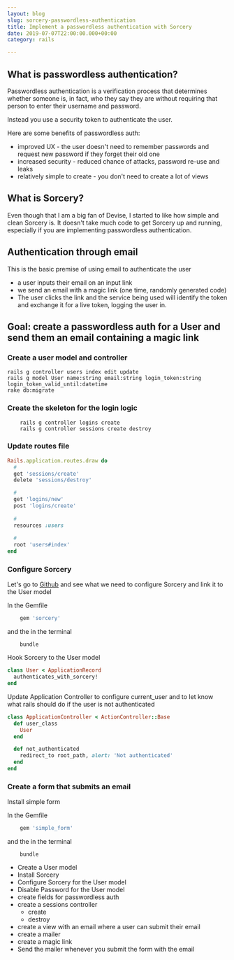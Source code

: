 ```yaml
---
layout: blog
slug: sorcery-passwordless-authentication
title: Implement a passwordless authentication with Sorcery
date: 2019-07-07T22:00:00.000+00:00
category: rails

---
```

## What is passwordless authentication?

Passwordless authentication is a verification process that determines whether someone is, in fact, who they say they are without requiring that person to enter their username and password. 

Instead you use a security token to authenticate the user.

Here are some benefits of passwordless auth:

* improved UX - the user doesn't need to remember passwords and request new password if they forget their old one 
* increased security - reduced chance of attacks, password re-use and leaks 
* relatively simple to create - you don't need to create a lot of views

## What is Sorcery?

Even though that I am a big fan of Devise, I started to like how simple and clean Sorcery is. It doesn't take much code to get Sorcery up and running, especially if you are implementing passwordless authentication.

## Authentication through email

This is the basic premise of using email to authenticate the user

* a user inputs their email on an input link
* we send an email with a magic link (one time, randomly generated code)
* The user clicks the link and the service being used will identify the token and exchange it for a live token, logging the user in.

## Goal: create a passwordless auth for a User and send them an email containing a magic link

### Create a user model and controller
```console
rails g controller users index edit update
rails g model User name:string email:string login_token:string login_token_valid_until:datetime
rake db:migrate
```

### Create the skeleton for the login logic
```console
    rails g controller logins create
    rails g controller sessions create destroy
```

### Update routes file
```rb
Rails.application.routes.draw do
  #
  get 'sessions/create'
  delete 'sessions/destroy'

  #
  get 'logins/new'
  post 'logins/create'
  
  #
  resources :users
  
  #
  root 'users#index'
end
```

### Configure Sorcery

Let's go to [Github](https://github.com/Sorcery/sorcery) and see what we need to configure Sorcery and link it to the User model

In the Gemfile
```rb
    gem 'sorcery'
```

and the in the terminal
```console
    bundle
```

Hook Sorcery to the User model

```rb
class User < ApplicationRecord
  authenticates_with_sorcery!
end
```

Update Application Controller to configure current_user and to let know what rails should do if the user is not authenticated

```rb
class ApplicationController < ActionController::Base
  def user_class
    User  
  end

  def not_authenticated
    redirect_to root_path, alert: 'Not authenticated'
  end
end
```

### Create a form that submits an email

Install simple form

In the Gemfile
```rb
    gem 'simple_form'
```

and the in the terminal
```console
    bundle
```

* Create a User model
* Install Sorcery
* Configure Sorcery for the User model
* Disable Password for the User model
* create fields for passwordless auth
* create a sessions controller
  * create
  * destroy
* create a view with an email where a user can submit their email
* create a mailer
* create a magic link
* Send the mailer whenever you submit the form with the email

```